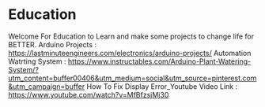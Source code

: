 # Education
Welcome For Education to Learn and make some projects to change life for BETTER.
Arduino Projects : https://lastminuteengineers.com/electronics/arduino-projects/
Automation Watrting System : https://www.instructables.com/Arduino-Plant-Watering-System/?utm_content=buffer00406&utm_medium=social&utm_source=pinterest.com&utm_campaign=buffer
How To Fix Display Error_Youtube Video Link : https://www.youtube.com/watch?v=MfBfzsjMj30
